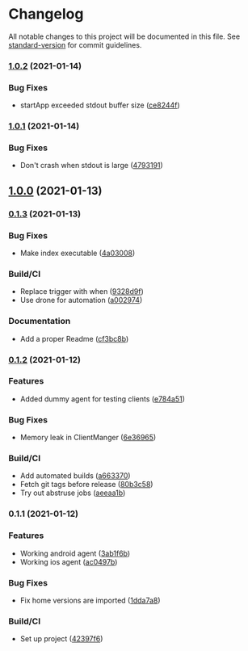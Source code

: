 # Changelog

All notable changes to this project will be documented in this file. See [standard-version](https://github.com/conventional-changelog/standard-version) for commit guidelines.

### [1.0.2](https://github.com/gergof/automated-screenshots/compare/v1.0.1...v1.0.2) (2021-01-14)


### Bug Fixes

* startApp exceeded stdout buffer size ([ce8244f](https://github.com/gergof/automated-screenshots/commit/ce8244f98a07e80c1b16f4aabd7f0a47937e2473))

### [1.0.1](https://github.com/gergof/automated-screenshots/compare/v1.0.0...v1.0.1) (2021-01-14)


### Bug Fixes

* Don't crash when stdout is large ([4793191](https://github.com/gergof/automated-screenshots/commit/4793191b1188d12f45e20ac288cf4f9110bca0d6))

## [1.0.0](https://github.com/gergof/automated-screenshots/compare/v0.1.3...v1.0.0) (2021-01-13)

### [0.1.3](https://github.com/gergof/automated-screenshots/compare/v0.1.2...v0.1.3) (2021-01-13)


### Bug Fixes

* Make index executable ([4a03008](https://github.com/gergof/automated-screenshots/commit/4a030088c82c227c5f3f5f6ce8bec824c6d18837))


### Build/CI

* Replace trigger with when ([9328d9f](https://github.com/gergof/automated-screenshots/commit/9328d9fcb83e71937f4ed4fad84d7ef1f7eafb15))
* Use drone for automation ([a002974](https://github.com/gergof/automated-screenshots/commit/a002974ddf04c7f22967a6219f02cfd6be584e2d))


### Documentation

* Add a proper Readme ([cf3bc8b](https://github.com/gergof/automated-screenshots/commit/cf3bc8b87ee7f8f2f16c7d61ab7f210fe417f786))

### [0.1.2](https://github.com/gergof/automated-screenshots/compare/v0.1.1...v0.1.2) (2021-01-12)


### Features

* Added dummy agent for testing clients ([e784a51](https://github.com/gergof/automated-screenshots/commit/e784a511d996663113a47b2b9f233bbf7ddb09ae))


### Bug Fixes

* Memory leak in ClientManger ([6e36965](https://github.com/gergof/automated-screenshots/commit/6e3696572c19c2dfdf379804b92cda1160594c8b))


### Build/CI

* Add automated builds ([a663370](https://github.com/gergof/automated-screenshots/commit/a66337048e1cf8c8dc98401c188e4e3c99d5acc8))
* Fetch git tags before release ([80b3c58](https://github.com/gergof/automated-screenshots/commit/80b3c58cc49e6710569fad4b7b921672095ae532))
* Try out abstruse jobs ([aeeaa1b](https://github.com/gergof/automated-screenshots/commit/aeeaa1b986f442e43e64efd359f5e5369b4af0e8))

### 0.1.1 (2021-01-12)


### Features

* Working android agent ([3ab1f6b](https://github.com/gergof/automated-screenshots/commit/3ab1f6b3bae8f2dbf98a4f518cf478094efa9b8b))
* Working ios agent ([ac0497b](https://github.com/gergof/automated-screenshots/commit/ac0497b6aa236f194d7ed14a237173235ec35797))


### Bug Fixes

* Fix home versions are imported ([1dda7a8](https://github.com/gergof/automated-screenshots/commit/1dda7a8a5c840026d21f1af9f1be24762ed87d4a))


### Build/CI

* Set up project ([42397f6](https://github.com/gergof/automated-screenshots/commit/42397f6f6957ab88e05c88a438a329e99deb9320))
